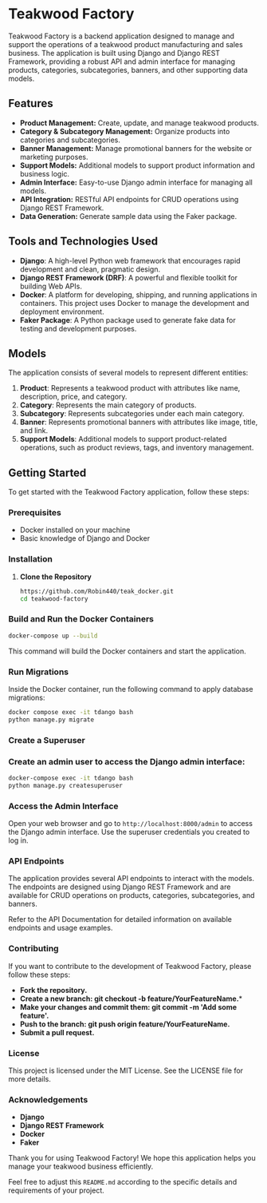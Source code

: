 # Teakwood Factory

Teakwood Factory is a backend application designed to manage and support the operations of a teakwood product manufacturing and sales business. The application is built using Django and Django REST Framework, providing a robust API and admin interface for managing products, categories, subcategories, banners, and other supporting data models.

## Features

- **Product Management:** Create, update, and manage teakwood products.
- **Category & Subcategory Management:** Organize products into categories and subcategories.
- **Banner Management:** Manage promotional banners for the website or marketing purposes.
- **Support Models:** Additional models to support product information and business logic.
- **Admin Interface:** Easy-to-use Django admin interface for managing all models.
- **API Integration:** RESTful API endpoints for CRUD operations using Django REST Framework.
- **Data Generation:** Generate sample data using the Faker package.

## Tools and Technologies Used

- **Django**: A high-level Python web framework that encourages rapid development and clean, pragmatic design.
- **Django REST Framework (DRF)**: A powerful and flexible toolkit for building Web APIs.
- **Docker**: A platform for developing, shipping, and running applications in containers. This project uses Docker to manage the development and deployment environment.
- **Faker Package**: A Python package used to generate fake data for testing and development purposes.

## Models

The application consists of several models to represent different entities:

1. **Product**: Represents a teakwood product with attributes like name, description, price, and category.
2. **Category**: Represents the main category of products.
3. **Subcategory**: Represents subcategories under each main category.
4. **Banner**: Represents promotional banners with attributes like image, title, and link.
5. **Support Models**: Additional models to support product-related operations, such as product reviews, tags, and inventory management.

## Getting Started

To get started with the Teakwood Factory application, follow these steps:

### Prerequisites

- Docker installed on your machine
- Basic knowledge of Django and Docker

### Installation

1. **Clone the Repository**

   ```bash
   https://github.com/Robin440/teak_docker.git
   cd teakwood-factory
   ```

### Build and Run the Docker Containers
   ```bash
   docker-compose up --build
   ```
   This command will build the Docker containers and start the application.

### Run Migrations

   Inside the Docker container, run the following command to apply database migrations:
   ```bash
   docker compose exec -it tdango bash
   python manage.py migrate
   ```
### Create a Superuser

### Create an admin user to access the Django admin interface:

   ```bash
   docker-compose exec -it tdango bash
   python manage.py createsuperuser
   ```

### Access the Admin Interface

   Open your web browser and go to  ```http://localhost:8000/admin``` to access the Django admin interface. Use the superuser credentials you created to log in.


### API Endpoints
   The application provides several API endpoints to interact with the models. The endpoints are designed using Django REST Framework and are available for CRUD operations on products, categories, subcategories, and banners.

   Refer to the API Documentation for detailed information on available endpoints and usage examples.

### Contributing
   If you want to contribute to the development of Teakwood Factory, please follow these steps:

   - **Fork the repository.**
   - **Create a new branch: git checkout -b feature/YourFeatureName.***
   - **Make your changes and commit them: git commit -m 'Add some feature'.**
   - **Push to the branch: git push origin feature/YourFeatureName.**
   - **Submit a pull request.**

### License
   This project is licensed under the MIT License. See the LICENSE file for more details.

### Acknowledgements
   - **Django**
   - **Django REST Framework**
   - **Docker**
   - **Faker**

Thank you for using Teakwood Factory! We hope this application helps you manage your teakwood business efficiently.

Feel free to adjust this `README.md` according to the specific details and requirements of your project.




